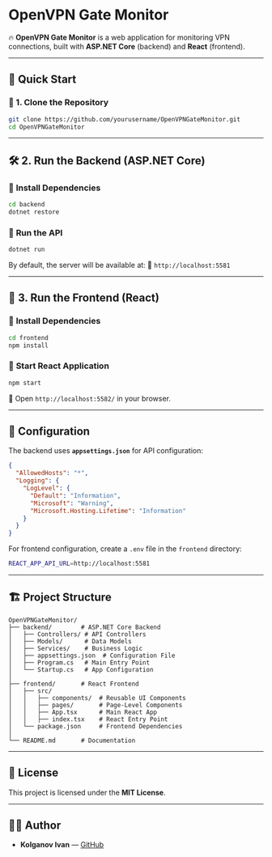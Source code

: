 # OpenVPN Gate Monitor

🔥 **OpenVPN Gate Monitor** is a web application for monitoring VPN connections, built with **ASP.NET Core** (backend) and **React** (frontend).

---

## 🚀 Quick Start

### 📌 1. Clone the Repository
```sh
git clone https://github.com/yourusername/OpenVPNGateMonitor.git
cd OpenVPNGateMonitor
```

---

## 🛠️ 2. Run the Backend (ASP.NET Core)

### 📌 **Install Dependencies**
```sh
cd backend
dotnet restore
```

### 📌 **Run the API**
```sh
dotnet run
```
By default, the server will be available at:
📡 `http://localhost:5581`

---

## 🎨 3. Run the Frontend (React)

### 📌 **Install Dependencies**
```sh
cd frontend
npm install
```

### 📌 **Start React Application**
```sh
npm start
```
📌 Open `http://localhost:5582/` in your browser.

---

## 🔧 Configuration

The backend uses **`appsettings.json`** for API configuration:

```json
{
  "AllowedHosts": "*",
  "Logging": {
    "LogLevel": {
      "Default": "Information",
      "Microsoft": "Warning",
      "Microsoft.Hosting.Lifetime": "Information"
    }
  }
}
```

For frontend configuration, create a `.env` file in the `frontend` directory:

```sh
REACT_APP_API_URL=http://localhost:5581
```

---

## 🏗️ Project Structure
```
OpenVPNGateMonitor/
├── backend/        # ASP.NET Core Backend
│   ├── Controllers/ # API Controllers
│   ├── Models/      # Data Models
│   ├── Services/    # Business Logic
│   ├── appsettings.json  # Configuration File
│   ├── Program.cs   # Main Entry Point
│   └── Startup.cs   # App Configuration
│
├── frontend/       # React Frontend
│   ├── src/
│   │   ├── components/  # Reusable UI Components
│   │   ├── pages/       # Page-Level Components
│   │   ├── App.tsx      # Main React App
│   │   ├── index.tsx    # React Entry Point
│   └── package.json     # Frontend Dependencies
│
└── README.md       # Documentation
```

---

## 📜 License

This project is licensed under the **MIT License**.

---

## 👨‍💻 Author

- **Kolganov Ivan** — [GitHub](https://github.com/imkolganov)
